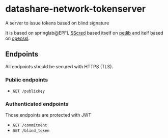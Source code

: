 # datashare-network-tokenserver

A server to issue tokens based on blind signature

It is based on springlab@EPFL [SScred](https://github.com/spring-epfl/SSCred) based itself on [petlib](https://github.com/gdanezis/petlib) and itelf based on [openssl](https://www.openssl.org/).

## Endpoints

All endpoints should be secured with HTTPS (TLS).

### Public endpoints

* `GET /publickey`

### Authenticated endpoints

Those endpoints are protected with JWT

* `GET /commitment`
* `GET /blind_token`

